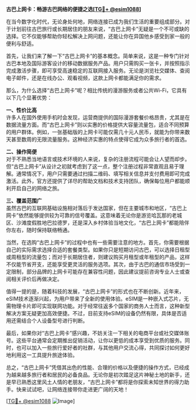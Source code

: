 **古巴上网卡：畅游古巴网络的便捷之选[[TG💪+ @esim1088](https://t.me/s/esim1088)]**

在当今数字化时代，无论身处何地，网络连接已成为我们生活的重要组成部分。对于计划前往古巴旅行或长期居住的朋友来说，“古巴上网卡”无疑是一个不可或缺的选择。它不仅能够帮助你轻松解决上网问题，还能让你在异国他乡感受到家一般的便利与舒适。

首先，让我们来了解一下“古巴上网卡”的基本概念。简单来说，这是一种专门针对古巴本地及国际游客设计的移动数据服务产品。用户只需购买一张卡，并按照指示完成激活步骤，即可享受高速稳定的互联网接入服务。无论是浏览社交媒体、查阅电子邮件，还是在线办公、观看视频，这款上网卡都能满足你的需求。

那么，为什么选择“古巴上网卡”呢？相比传统的漫游服务或者公共Wi-Fi，它具有以下几个显著优势：

**一、性价比高**  
许多人在国外使用手机时会发现，运营商提供的国际漫游套餐价格昂贵，尤其是在数据流量方面。而“古巴上网卡”则以实惠的价格提供大容量流量包，适合不同预算的用户群体。例如，一张基础版的上网卡可能仅需几十元人民币，就能为你带来数天甚至数周的无限流量服务。这种经济实惠的特点使得它成为众多旅行者的首选。

**二、操作简便**  
对于不熟悉当地语言或技术环境的人来说，复杂的注册流程可能会让人望而却步。但“古巴上网卡”从设计之初就考虑到了这一点，整个注册过程非常直观且易于理解。通常情况下，用户只需要通过扫描二维码、填写相关信息并支付费用即可完成激活。此外，官方还提供了详尽的帮助文档和技术支持团队，确保每位用户都能顺利开启自己的网络之旅。

**三、覆盖范围广**  
虽然古巴的互联网基础设施相对落后于发达国家，但在主要城市和地区，“古巴上网卡”依然能够提供较为可靠的信号覆盖。这意味着无论你是游览哈瓦那的老城区、沙滩度假胜地巴拉德罗，还是深入乡村体验当地文化，“古巴上网卡”都能陪伴你左右，随时保持联络畅通。

当然，在选购“古巴上网卡”的过程中也有一些需要注意的地方。首先，你需要根据自己的实际需求选择合适的套餐类型。如果你只是短期访问古巴，可以选择日租型或周租型的流量包；而对于长期居住者，则建议购买月租型或年租型的产品，这样不仅能节省开支，还能享受更灵活的服务选项。其次，由于古巴的通信市场受到一定限制，部分品牌的上网卡可能存在兼容性问题，因此建议提前咨询专业人士或查阅相关评价后再做决定。

值得一提的是，随着科技的发展，“古巴上网卡”的形式也在不断创新。近年来，eSIM技术逐渐兴起，为用户带来了全新的使用体验。eSIM是一种嵌入式芯片，无需物理卡片即可实现联网功能。对于经常往返多个国家的商务人士而言，这种新型解决方案无疑更加高效便捷。不过，目前支持eSIM的设备仍然有限，具体是否适用还需结合个人设备型号进行判断。

最后，如果你对“古巴上网卡”感兴趣，不妨关注一下相关的电商平台或社交媒体账号。这些平台通常会定期推出促销活动，让你以更低的成本享受到优质的服务。同时，也可以加入一些旅行爱好者的社群，与其他用户交流心得，共同探讨如何更好地利用这一工具提升旅途体验。

总之，“古巴上网卡”凭借其出色的性能、合理的价格以及便捷的操作方式，已经成为越来越多旅行者和居民的必备良品。无论你是初次踏足这片神秘土地的新手，还是早已熟悉这里风土人情的老朋友，“古巴上网卡”都将是你探索未知世界的得力助手。快来试试吧，让网络连接带你走进更广阔的天地！

[[TG💪+ @esim1088](https://t.me/s/esim1088) ![Image](https://i.postimg.cc/4NQfJmqS/Snipaste-2025-05-13-00-14-12.png)]